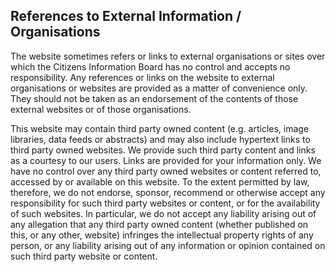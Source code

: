 ##  References to External Information / Organisations

The website sometimes refers or links to external organisations or sites over
which the Citizens Information Board has no control and accepts no
responsibility. Any references or links on the website to external
organisations or websites are provided as a matter of convenience only. They
should not be taken as an endorsement of the contents of those external
websites or of those organisations.

This website may contain third party owned content (e.g. articles, image
libraries, data feeds or abstracts) and may also include hypertext links to
third party owned websites. We provide such third party content and links as a
courtesy to our users. Links are provided for your information only. We have
no control over any third party owned websites or content referred to,
accessed by or available on this website. To the extent permitted by law,
therefore, we do not endorse, sponsor, recommend or otherwise accept any
responsibility for such third party websites or content, or for the
availability of such websites. In particular, we do not accept any liability
arising out of any allegation that any third party owned content (whether
published on this, or any other, website) infringes the intellectual property
rights of any person, or any liability arising out of any information or
opinion contained on such third party website or content.
